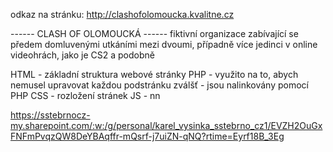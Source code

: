 odkaz na stránku: http://clashofolomoucka.kvalitne.cz

------ CLASH OF OLOMOUCKÁ ------
fiktivní organizace zabívající se předem domluvenými utkáními mezi dvoumi, případně více jedinci v online videohrách, jako je CS2 a podobně

HTML - základní struktura webové stránky
PHP - využito na to, abych nemusel upravovat každou podstránku zválšť - jsou nalinkovány pomocí PHP
CSS - rozložení stránek
JS - nn




















https://sstebrnocz-my.sharepoint.com/:w:/g/personal/karel_vysinka_sstebrno_cz1/EVZH2OuGxFNFmPvqzQW8DeYBAqffr-mQsrf-j7uiZN-qNQ?rtime=Eyrf18B_3Eg
